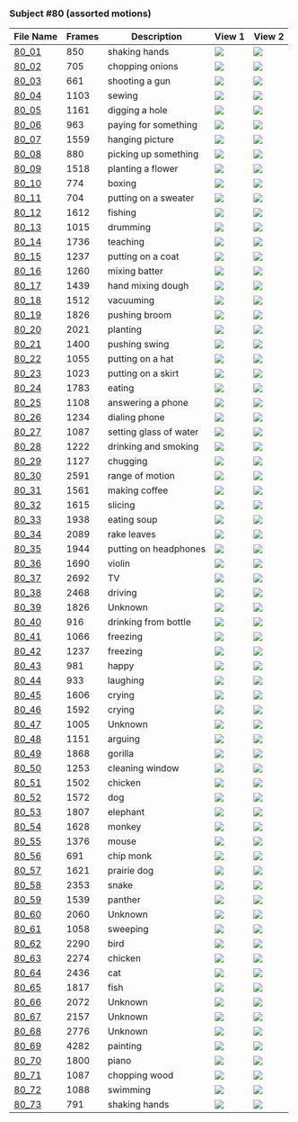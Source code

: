 ### Subject #80 (assorted motions)
|File Name|Frames|Description|View 1|View 2|
|-|-|-|-|-|
|[80_01](https://github.com/Shriinivas/cmubvh/raw/main/Sequence-076-080/80/Data/80_01.zip)|850|shaking hands|<img src="https://github.com/Shriinivas/cmubvhgifs/blob/main/Sequence-076-080/80/80_01_0.gif"/>|<img src="https://github.com/Shriinivas/cmubvhgifs/blob/main/Sequence-076-080/80/80_01_1.gif"/>|
|[80_02](https://github.com/Shriinivas/cmubvh/raw/main/Sequence-076-080/80/Data/80_02.zip)|705|chopping onions|<img src="https://github.com/Shriinivas/cmubvhgifs/blob/main/Sequence-076-080/80/80_02_0.gif"/>|<img src="https://github.com/Shriinivas/cmubvhgifs/blob/main/Sequence-076-080/80/80_02_1.gif"/>|
|[80_03](https://github.com/Shriinivas/cmubvh/raw/main/Sequence-076-080/80/Data/80_03.zip)|661|shooting a gun|<img src="https://github.com/Shriinivas/cmubvhgifs/blob/main/Sequence-076-080/80/80_03_0.gif"/>|<img src="https://github.com/Shriinivas/cmubvhgifs/blob/main/Sequence-076-080/80/80_03_1.gif"/>|
|[80_04](https://github.com/Shriinivas/cmubvh/raw/main/Sequence-076-080/80/Data/80_04.zip)|1103|sewing|<img src="https://github.com/Shriinivas/cmubvhgifs/blob/main/Sequence-076-080/80/80_04_0.gif"/>|<img src="https://github.com/Shriinivas/cmubvhgifs/blob/main/Sequence-076-080/80/80_04_1.gif"/>|
|[80_05](https://github.com/Shriinivas/cmubvh/raw/main/Sequence-076-080/80/Data/80_05.zip)|1161|digging a hole|<img src="https://github.com/Shriinivas/cmubvhgifs/blob/main/Sequence-076-080/80/80_05_0.gif"/>|<img src="https://github.com/Shriinivas/cmubvhgifs/blob/main/Sequence-076-080/80/80_05_1.gif"/>|
|[80_06](https://github.com/Shriinivas/cmubvh/raw/main/Sequence-076-080/80/Data/80_06.zip)|963|paying for something|<img src="https://github.com/Shriinivas/cmubvhgifs/blob/main/Sequence-076-080/80/80_06_0.gif"/>|<img src="https://github.com/Shriinivas/cmubvhgifs/blob/main/Sequence-076-080/80/80_06_1.gif"/>|
|[80_07](https://github.com/Shriinivas/cmubvh/raw/main/Sequence-076-080/80/Data/80_07.zip)|1559|hanging picture|<img src="https://github.com/Shriinivas/cmubvhgifs/blob/main/Sequence-076-080/80/80_07_0.gif"/>|<img src="https://github.com/Shriinivas/cmubvhgifs/blob/main/Sequence-076-080/80/80_07_1.gif"/>|
|[80_08](https://github.com/Shriinivas/cmubvh/raw/main/Sequence-076-080/80/Data/80_08.zip)|880|picking up something|<img src="https://github.com/Shriinivas/cmubvhgifs/blob/main/Sequence-076-080/80/80_08_0.gif"/>|<img src="https://github.com/Shriinivas/cmubvhgifs/blob/main/Sequence-076-080/80/80_08_1.gif"/>|
|[80_09](https://github.com/Shriinivas/cmubvh/raw/main/Sequence-076-080/80/Data/80_09.zip)|1518|planting a flower|<img src="https://github.com/Shriinivas/cmubvhgifs/blob/main/Sequence-076-080/80/80_09_0.gif"/>|<img src="https://github.com/Shriinivas/cmubvhgifs/blob/main/Sequence-076-080/80/80_09_1.gif"/>|
|[80_10](https://github.com/Shriinivas/cmubvh/raw/main/Sequence-076-080/80/Data/80_10.zip)|774|boxing|<img src="https://github.com/Shriinivas/cmubvhgifs/blob/main/Sequence-076-080/80/80_10_0.gif"/>|<img src="https://github.com/Shriinivas/cmubvhgifs/blob/main/Sequence-076-080/80/80_10_1.gif"/>|
|[80_11](https://github.com/Shriinivas/cmubvh/raw/main/Sequence-076-080/80/Data/80_11.zip)|704|putting on a sweater|<img src="https://github.com/Shriinivas/cmubvhgifs/blob/main/Sequence-076-080/80/80_11_0.gif"/>|<img src="https://github.com/Shriinivas/cmubvhgifs/blob/main/Sequence-076-080/80/80_11_1.gif"/>|
|[80_12](https://github.com/Shriinivas/cmubvh/raw/main/Sequence-076-080/80/Data/80_12.zip)|1612|fishing|<img src="https://github.com/Shriinivas/cmubvhgifs/blob/main/Sequence-076-080/80/80_12_0.gif"/>|<img src="https://github.com/Shriinivas/cmubvhgifs/blob/main/Sequence-076-080/80/80_12_1.gif"/>|
|[80_13](https://github.com/Shriinivas/cmubvh/raw/main/Sequence-076-080/80/Data/80_13.zip)|1015|drumming|<img src="https://github.com/Shriinivas/cmubvhgifs/blob/main/Sequence-076-080/80/80_13_0.gif"/>|<img src="https://github.com/Shriinivas/cmubvhgifs/blob/main/Sequence-076-080/80/80_13_1.gif"/>|
|[80_14](https://github.com/Shriinivas/cmubvh/raw/main/Sequence-076-080/80/Data/80_14.zip)|1736|teaching|<img src="https://github.com/Shriinivas/cmubvhgifs/blob/main/Sequence-076-080/80/80_14_0.gif"/>|<img src="https://github.com/Shriinivas/cmubvhgifs/blob/main/Sequence-076-080/80/80_14_1.gif"/>|
|[80_15](https://github.com/Shriinivas/cmubvh/raw/main/Sequence-076-080/80/Data/80_15.zip)|1237|putting on a coat|<img src="https://github.com/Shriinivas/cmubvhgifs/blob/main/Sequence-076-080/80/80_15_0.gif"/>|<img src="https://github.com/Shriinivas/cmubvhgifs/blob/main/Sequence-076-080/80/80_15_1.gif"/>|
|[80_16](https://github.com/Shriinivas/cmubvh/raw/main/Sequence-076-080/80/Data/80_16.zip)|1260|mixing batter|<img src="https://github.com/Shriinivas/cmubvhgifs/blob/main/Sequence-076-080/80/80_16_0.gif"/>|<img src="https://github.com/Shriinivas/cmubvhgifs/blob/main/Sequence-076-080/80/80_16_1.gif"/>|
|[80_17](https://github.com/Shriinivas/cmubvh/raw/main/Sequence-076-080/80/Data/80_17.zip)|1439|hand mixing dough|<img src="https://github.com/Shriinivas/cmubvhgifs/blob/main/Sequence-076-080/80/80_17_0.gif"/>|<img src="https://github.com/Shriinivas/cmubvhgifs/blob/main/Sequence-076-080/80/80_17_1.gif"/>|
|[80_18](https://github.com/Shriinivas/cmubvh/raw/main/Sequence-076-080/80/Data/80_18.zip)|1512|vacuuming|<img src="https://github.com/Shriinivas/cmubvhgifs/blob/main/Sequence-076-080/80/80_18_0.gif"/>|<img src="https://github.com/Shriinivas/cmubvhgifs/blob/main/Sequence-076-080/80/80_18_1.gif"/>|
|[80_19](https://github.com/Shriinivas/cmubvh/raw/main/Sequence-076-080/80/Data/80_19.zip)|1826|pushing broom|<img src="https://github.com/Shriinivas/cmubvhgifs/blob/main/Sequence-076-080/80/80_19_0.gif"/>|<img src="https://github.com/Shriinivas/cmubvhgifs/blob/main/Sequence-076-080/80/80_19_1.gif"/>|
|[80_20](https://github.com/Shriinivas/cmubvh/raw/main/Sequence-076-080/80/Data/80_20.zip)|2021|planting|<img src="https://github.com/Shriinivas/cmubvhgifs/blob/main/Sequence-076-080/80/80_20_0.gif"/>|<img src="https://github.com/Shriinivas/cmubvhgifs/blob/main/Sequence-076-080/80/80_20_1.gif"/>|
|[80_21](https://github.com/Shriinivas/cmubvh/raw/main/Sequence-076-080/80/Data/80_21.zip)|1400|pushing swing|<img src="https://github.com/Shriinivas/cmubvhgifs/blob/main/Sequence-076-080/80/80_21_0.gif"/>|<img src="https://github.com/Shriinivas/cmubvhgifs/blob/main/Sequence-076-080/80/80_21_1.gif"/>|
|[80_22](https://github.com/Shriinivas/cmubvh/raw/main/Sequence-076-080/80/Data/80_22.zip)|1055|putting on a hat|<img src="https://github.com/Shriinivas/cmubvhgifs/blob/main/Sequence-076-080/80/80_22_0.gif"/>|<img src="https://github.com/Shriinivas/cmubvhgifs/blob/main/Sequence-076-080/80/80_22_1.gif"/>|
|[80_23](https://github.com/Shriinivas/cmubvh/raw/main/Sequence-076-080/80/Data/80_23.zip)|1023|putting on a skirt|<img src="https://github.com/Shriinivas/cmubvhgifs/blob/main/Sequence-076-080/80/80_23_0.gif"/>|<img src="https://github.com/Shriinivas/cmubvhgifs/blob/main/Sequence-076-080/80/80_23_1.gif"/>|
|[80_24](https://github.com/Shriinivas/cmubvh/raw/main/Sequence-076-080/80/Data/80_24.zip)|1783|eating|<img src="https://github.com/Shriinivas/cmubvhgifs/blob/main/Sequence-076-080/80/80_24_0.gif"/>|<img src="https://github.com/Shriinivas/cmubvhgifs/blob/main/Sequence-076-080/80/80_24_1.gif"/>|
|[80_25](https://github.com/Shriinivas/cmubvh/raw/main/Sequence-076-080/80/Data/80_25.zip)|1108|answering a phone|<img src="https://github.com/Shriinivas/cmubvhgifs/blob/main/Sequence-076-080/80/80_25_0.gif"/>|<img src="https://github.com/Shriinivas/cmubvhgifs/blob/main/Sequence-076-080/80/80_25_1.gif"/>|
|[80_26](https://github.com/Shriinivas/cmubvh/raw/main/Sequence-076-080/80/Data/80_26.zip)|1234|dialing phone|<img src="https://github.com/Shriinivas/cmubvhgifs/blob/main/Sequence-076-080/80/80_26_0.gif"/>|<img src="https://github.com/Shriinivas/cmubvhgifs/blob/main/Sequence-076-080/80/80_26_1.gif"/>|
|[80_27](https://github.com/Shriinivas/cmubvh/raw/main/Sequence-076-080/80/Data/80_27.zip)|1087|setting glass of water|<img src="https://github.com/Shriinivas/cmubvhgifs/blob/main/Sequence-076-080/80/80_27_0.gif"/>|<img src="https://github.com/Shriinivas/cmubvhgifs/blob/main/Sequence-076-080/80/80_27_1.gif"/>|
|[80_28](https://github.com/Shriinivas/cmubvh/raw/main/Sequence-076-080/80/Data/80_28.zip)|1222|drinking and smoking|<img src="https://github.com/Shriinivas/cmubvhgifs/blob/main/Sequence-076-080/80/80_28_0.gif"/>|<img src="https://github.com/Shriinivas/cmubvhgifs/blob/main/Sequence-076-080/80/80_28_1.gif"/>|
|[80_29](https://github.com/Shriinivas/cmubvh/raw/main/Sequence-076-080/80/Data/80_29.zip)|1127|chugging|<img src="https://github.com/Shriinivas/cmubvhgifs/blob/main/Sequence-076-080/80/80_29_0.gif"/>|<img src="https://github.com/Shriinivas/cmubvhgifs/blob/main/Sequence-076-080/80/80_29_1.gif"/>|
|[80_30](https://github.com/Shriinivas/cmubvh/raw/main/Sequence-076-080/80/Data/80_30.zip)|2591|range of motion|<img src="https://github.com/Shriinivas/cmubvhgifs/blob/main/Sequence-076-080/80/80_30_0.gif"/>|<img src="https://github.com/Shriinivas/cmubvhgifs/blob/main/Sequence-076-080/80/80_30_1.gif"/>|
|[80_31](https://github.com/Shriinivas/cmubvh/raw/main/Sequence-076-080/80/Data/80_31.zip)|1561|making coffee|<img src="https://github.com/Shriinivas/cmubvhgifs/blob/main/Sequence-076-080/80/80_31_0.gif"/>|<img src="https://github.com/Shriinivas/cmubvhgifs/blob/main/Sequence-076-080/80/80_31_1.gif"/>|
|[80_32](https://github.com/Shriinivas/cmubvh/raw/main/Sequence-076-080/80/Data/80_32.zip)|1615|slicing|<img src="https://github.com/Shriinivas/cmubvhgifs/blob/main/Sequence-076-080/80/80_32_0.gif"/>|<img src="https://github.com/Shriinivas/cmubvhgifs/blob/main/Sequence-076-080/80/80_32_1.gif"/>|
|[80_33](https://github.com/Shriinivas/cmubvh/raw/main/Sequence-076-080/80/Data/80_33.zip)|1938|eating soup|<img src="https://github.com/Shriinivas/cmubvhgifs/blob/main/Sequence-076-080/80/80_33_0.gif"/>|<img src="https://github.com/Shriinivas/cmubvhgifs/blob/main/Sequence-076-080/80/80_33_1.gif"/>|
|[80_34](https://github.com/Shriinivas/cmubvh/raw/main/Sequence-076-080/80/Data/80_34.zip)|2089|rake leaves|<img src="https://github.com/Shriinivas/cmubvhgifs/blob/main/Sequence-076-080/80/80_34_0.gif"/>|<img src="https://github.com/Shriinivas/cmubvhgifs/blob/main/Sequence-076-080/80/80_34_1.gif"/>|
|[80_35](https://github.com/Shriinivas/cmubvh/raw/main/Sequence-076-080/80/Data/80_35.zip)|1944|putting on headphones|<img src="https://github.com/Shriinivas/cmubvhgifs/blob/main/Sequence-076-080/80/80_35_0.gif"/>|<img src="https://github.com/Shriinivas/cmubvhgifs/blob/main/Sequence-076-080/80/80_35_1.gif"/>|
|[80_36](https://github.com/Shriinivas/cmubvh/raw/main/Sequence-076-080/80/Data/80_36.zip)|1690|violin|<img src="https://github.com/Shriinivas/cmubvhgifs/blob/main/Sequence-076-080/80/80_36_0.gif"/>|<img src="https://github.com/Shriinivas/cmubvhgifs/blob/main/Sequence-076-080/80/80_36_1.gif"/>|
|[80_37](https://github.com/Shriinivas/cmubvh/raw/main/Sequence-076-080/80/Data/80_37.zip)|2692|TV|<img src="https://github.com/Shriinivas/cmubvhgifs/blob/main/Sequence-076-080/80/80_37_0.gif"/>|<img src="https://github.com/Shriinivas/cmubvhgifs/blob/main/Sequence-076-080/80/80_37_1.gif"/>|
|[80_38](https://github.com/Shriinivas/cmubvh/raw/main/Sequence-076-080/80/Data/80_38.zip)|2468|driving|<img src="https://github.com/Shriinivas/cmubvhgifs/blob/main/Sequence-076-080/80/80_38_0.gif"/>|<img src="https://github.com/Shriinivas/cmubvhgifs/blob/main/Sequence-076-080/80/80_38_1.gif"/>|
|[80_39](https://github.com/Shriinivas/cmubvh/raw/main/Sequence-076-080/80/Data/80_39.zip)|1826|Unknown|<img src="https://github.com/Shriinivas/cmubvhgifs/blob/main/Sequence-076-080/80/80_39_0.gif"/>|<img src="https://github.com/Shriinivas/cmubvhgifs/blob/main/Sequence-076-080/80/80_39_1.gif"/>|
|[80_40](https://github.com/Shriinivas/cmubvh/raw/main/Sequence-076-080/80/Data/80_40.zip)|916|drinking from bottle|<img src="https://github.com/Shriinivas/cmubvhgifs/blob/main/Sequence-076-080/80/80_40_0.gif"/>|<img src="https://github.com/Shriinivas/cmubvhgifs/blob/main/Sequence-076-080/80/80_40_1.gif"/>|
|[80_41](https://github.com/Shriinivas/cmubvh/raw/main/Sequence-076-080/80/Data/80_41.zip)|1066|freezing|<img src="https://github.com/Shriinivas/cmubvhgifs/blob/main/Sequence-076-080/80/80_41_0.gif"/>|<img src="https://github.com/Shriinivas/cmubvhgifs/blob/main/Sequence-076-080/80/80_41_1.gif"/>|
|[80_42](https://github.com/Shriinivas/cmubvh/raw/main/Sequence-076-080/80/Data/80_42.zip)|1237|freezing|<img src="https://github.com/Shriinivas/cmubvhgifs/blob/main/Sequence-076-080/80/80_42_0.gif"/>|<img src="https://github.com/Shriinivas/cmubvhgifs/blob/main/Sequence-076-080/80/80_42_1.gif"/>|
|[80_43](https://github.com/Shriinivas/cmubvh/raw/main/Sequence-076-080/80/Data/80_43.zip)|981|happy|<img src="https://github.com/Shriinivas/cmubvhgifs/blob/main/Sequence-076-080/80/80_43_0.gif"/>|<img src="https://github.com/Shriinivas/cmubvhgifs/blob/main/Sequence-076-080/80/80_43_1.gif"/>|
|[80_44](https://github.com/Shriinivas/cmubvh/raw/main/Sequence-076-080/80/Data/80_44.zip)|933|laughing|<img src="https://github.com/Shriinivas/cmubvhgifs/blob/main/Sequence-076-080/80/80_44_0.gif"/>|<img src="https://github.com/Shriinivas/cmubvhgifs/blob/main/Sequence-076-080/80/80_44_1.gif"/>|
|[80_45](https://github.com/Shriinivas/cmubvh/raw/main/Sequence-076-080/80/Data/80_45.zip)|1606|crying|<img src="https://github.com/Shriinivas/cmubvhgifs/blob/main/Sequence-076-080/80/80_45_0.gif"/>|<img src="https://github.com/Shriinivas/cmubvhgifs/blob/main/Sequence-076-080/80/80_45_1.gif"/>|
|[80_46](https://github.com/Shriinivas/cmubvh/raw/main/Sequence-076-080/80/Data/80_46.zip)|1592|crying|<img src="https://github.com/Shriinivas/cmubvhgifs/blob/main/Sequence-076-080/80/80_46_0.gif"/>|<img src="https://github.com/Shriinivas/cmubvhgifs/blob/main/Sequence-076-080/80/80_46_1.gif"/>|
|[80_47](https://github.com/Shriinivas/cmubvh/raw/main/Sequence-076-080/80/Data/80_47.zip)|1005|Unknown|<img src="https://github.com/Shriinivas/cmubvhgifs/blob/main/Sequence-076-080/80/80_47_0.gif"/>|<img src="https://github.com/Shriinivas/cmubvhgifs/blob/main/Sequence-076-080/80/80_47_1.gif"/>|
|[80_48](https://github.com/Shriinivas/cmubvh/raw/main/Sequence-076-080/80/Data/80_48.zip)|1151|arguing|<img src="https://github.com/Shriinivas/cmubvhgifs/blob/main/Sequence-076-080/80/80_48_0.gif"/>|<img src="https://github.com/Shriinivas/cmubvhgifs/blob/main/Sequence-076-080/80/80_48_1.gif"/>|
|[80_49](https://github.com/Shriinivas/cmubvh/raw/main/Sequence-076-080/80/Data/80_49.zip)|1868|gorilla|<img src="https://github.com/Shriinivas/cmubvhgifs/blob/main/Sequence-076-080/80/80_49_0.gif"/>|<img src="https://github.com/Shriinivas/cmubvhgifs/blob/main/Sequence-076-080/80/80_49_1.gif"/>|
|[80_50](https://github.com/Shriinivas/cmubvh/raw/main/Sequence-076-080/80/Data/80_50.zip)|1253|cleaning window|<img src="https://github.com/Shriinivas/cmubvhgifs/blob/main/Sequence-076-080/80/80_50_0.gif"/>|<img src="https://github.com/Shriinivas/cmubvhgifs/blob/main/Sequence-076-080/80/80_50_1.gif"/>|
|[80_51](https://github.com/Shriinivas/cmubvh/raw/main/Sequence-076-080/80/Data/80_51.zip)|1502|chicken|<img src="https://github.com/Shriinivas/cmubvhgifs/blob/main/Sequence-076-080/80/80_51_0.gif"/>|<img src="https://github.com/Shriinivas/cmubvhgifs/blob/main/Sequence-076-080/80/80_51_1.gif"/>|
|[80_52](https://github.com/Shriinivas/cmubvh/raw/main/Sequence-076-080/80/Data/80_52.zip)|1572|dog|<img src="https://github.com/Shriinivas/cmubvhgifs/blob/main/Sequence-076-080/80/80_52_0.gif"/>|<img src="https://github.com/Shriinivas/cmubvhgifs/blob/main/Sequence-076-080/80/80_52_1.gif"/>|
|[80_53](https://github.com/Shriinivas/cmubvh/raw/main/Sequence-076-080/80/Data/80_53.zip)|1807|elephant|<img src="https://github.com/Shriinivas/cmubvhgifs/blob/main/Sequence-076-080/80/80_53_0.gif"/>|<img src="https://github.com/Shriinivas/cmubvhgifs/blob/main/Sequence-076-080/80/80_53_1.gif"/>|
|[80_54](https://github.com/Shriinivas/cmubvh/raw/main/Sequence-076-080/80/Data/80_54.zip)|1628|monkey|<img src="https://github.com/Shriinivas/cmubvhgifs/blob/main/Sequence-076-080/80/80_54_0.gif"/>|<img src="https://github.com/Shriinivas/cmubvhgifs/blob/main/Sequence-076-080/80/80_54_1.gif"/>|
|[80_55](https://github.com/Shriinivas/cmubvh/raw/main/Sequence-076-080/80/Data/80_55.zip)|1376|mouse|<img src="https://github.com/Shriinivas/cmubvhgifs/blob/main/Sequence-076-080/80/80_55_0.gif"/>|<img src="https://github.com/Shriinivas/cmubvhgifs/blob/main/Sequence-076-080/80/80_55_1.gif"/>|
|[80_56](https://github.com/Shriinivas/cmubvh/raw/main/Sequence-076-080/80/Data/80_56.zip)|691|chip monk|<img src="https://github.com/Shriinivas/cmubvhgifs/blob/main/Sequence-076-080/80/80_56_0.gif"/>|<img src="https://github.com/Shriinivas/cmubvhgifs/blob/main/Sequence-076-080/80/80_56_1.gif"/>|
|[80_57](https://github.com/Shriinivas/cmubvh/raw/main/Sequence-076-080/80/Data/80_57.zip)|1621|prairie dog|<img src="https://github.com/Shriinivas/cmubvhgifs/blob/main/Sequence-076-080/80/80_57_0.gif"/>|<img src="https://github.com/Shriinivas/cmubvhgifs/blob/main/Sequence-076-080/80/80_57_1.gif"/>|
|[80_58](https://github.com/Shriinivas/cmubvh/raw/main/Sequence-076-080/80/Data/80_58.zip)|2353|snake|<img src="https://github.com/Shriinivas/cmubvhgifs/blob/main/Sequence-076-080/80/80_58_0.gif"/>|<img src="https://github.com/Shriinivas/cmubvhgifs/blob/main/Sequence-076-080/80/80_58_1.gif"/>|
|[80_59](https://github.com/Shriinivas/cmubvh/raw/main/Sequence-076-080/80/Data/80_59.zip)|1539|panther|<img src="https://github.com/Shriinivas/cmubvhgifs/blob/main/Sequence-076-080/80/80_59_0.gif"/>|<img src="https://github.com/Shriinivas/cmubvhgifs/blob/main/Sequence-076-080/80/80_59_1.gif"/>|
|[80_60](https://github.com/Shriinivas/cmubvh/raw/main/Sequence-076-080/80/Data/80_60.zip)|2060|Unknown|<img src="https://github.com/Shriinivas/cmubvhgifs/blob/main/Sequence-076-080/80/80_60_0.gif"/>|<img src="https://github.com/Shriinivas/cmubvhgifs/blob/main/Sequence-076-080/80/80_60_1.gif"/>|
|[80_61](https://github.com/Shriinivas/cmubvh/raw/main/Sequence-076-080/80/Data/80_61.zip)|1058|sweeping|<img src="https://github.com/Shriinivas/cmubvhgifs/blob/main/Sequence-076-080/80/80_61_0.gif"/>|<img src="https://github.com/Shriinivas/cmubvhgifs/blob/main/Sequence-076-080/80/80_61_1.gif"/>|
|[80_62](https://github.com/Shriinivas/cmubvh/raw/main/Sequence-076-080/80/Data/80_62.zip)|2290|bird|<img src="https://github.com/Shriinivas/cmubvhgifs/blob/main/Sequence-076-080/80/80_62_0.gif"/>|<img src="https://github.com/Shriinivas/cmubvhgifs/blob/main/Sequence-076-080/80/80_62_1.gif"/>|
|[80_63](https://github.com/Shriinivas/cmubvh/raw/main/Sequence-076-080/80/Data/80_63.zip)|2274|chicken|<img src="https://github.com/Shriinivas/cmubvhgifs/blob/main/Sequence-076-080/80/80_63_0.gif"/>|<img src="https://github.com/Shriinivas/cmubvhgifs/blob/main/Sequence-076-080/80/80_63_1.gif"/>|
|[80_64](https://github.com/Shriinivas/cmubvh/raw/main/Sequence-076-080/80/Data/80_64.zip)|2436|cat|<img src="https://github.com/Shriinivas/cmubvhgifs/blob/main/Sequence-076-080/80/80_64_0.gif"/>|<img src="https://github.com/Shriinivas/cmubvhgifs/blob/main/Sequence-076-080/80/80_64_1.gif"/>|
|[80_65](https://github.com/Shriinivas/cmubvh/raw/main/Sequence-076-080/80/Data/80_65.zip)|1817|fish|<img src="https://github.com/Shriinivas/cmubvhgifs/blob/main/Sequence-076-080/80/80_65_0.gif"/>|<img src="https://github.com/Shriinivas/cmubvhgifs/blob/main/Sequence-076-080/80/80_65_1.gif"/>|
|[80_66](https://github.com/Shriinivas/cmubvh/raw/main/Sequence-076-080/80/Data/80_66.zip)|2072|Unknown|<img src="https://github.com/Shriinivas/cmubvhgifs/blob/main/Sequence-076-080/80/80_66_0.gif"/>|<img src="https://github.com/Shriinivas/cmubvhgifs/blob/main/Sequence-076-080/80/80_66_1.gif"/>|
|[80_67](https://github.com/Shriinivas/cmubvh/raw/main/Sequence-076-080/80/Data/80_67.zip)|2157|Unknown|<img src="https://github.com/Shriinivas/cmubvhgifs/blob/main/Sequence-076-080/80/80_67_0.gif"/>|<img src="https://github.com/Shriinivas/cmubvhgifs/blob/main/Sequence-076-080/80/80_67_1.gif"/>|
|[80_68](https://github.com/Shriinivas/cmubvh/raw/main/Sequence-076-080/80/Data/80_68.zip)|2776|Unknown|<img src="https://github.com/Shriinivas/cmubvhgifs/blob/main/Sequence-076-080/80/80_68_0.gif"/>|<img src="https://github.com/Shriinivas/cmubvhgifs/blob/main/Sequence-076-080/80/80_68_1.gif"/>|
|[80_69](https://github.com/Shriinivas/cmubvh/raw/main/Sequence-076-080/80/Data/80_69.zip)|4282|painting|<img src="https://github.com/Shriinivas/cmubvhgifs/blob/main/Sequence-076-080/80/80_69_0.gif"/>|<img src="https://github.com/Shriinivas/cmubvhgifs/blob/main/Sequence-076-080/80/80_69_1.gif"/>|
|[80_70](https://github.com/Shriinivas/cmubvh/raw/main/Sequence-076-080/80/Data/80_70.zip)|1800|piano|<img src="https://github.com/Shriinivas/cmubvhgifs/blob/main/Sequence-076-080/80/80_70_0.gif"/>|<img src="https://github.com/Shriinivas/cmubvhgifs/blob/main/Sequence-076-080/80/80_70_1.gif"/>|
|[80_71](https://github.com/Shriinivas/cmubvh/raw/main/Sequence-076-080/80/Data/80_71.zip)|1087|chopping wood|<img src="https://github.com/Shriinivas/cmubvhgifs/blob/main/Sequence-076-080/80/80_71_0.gif"/>|<img src="https://github.com/Shriinivas/cmubvhgifs/blob/main/Sequence-076-080/80/80_71_1.gif"/>|
|[80_72](https://github.com/Shriinivas/cmubvh/raw/main/Sequence-076-080/80/Data/80_72.zip)|1088|swimming|<img src="https://github.com/Shriinivas/cmubvhgifs/blob/main/Sequence-076-080/80/80_72_0.gif"/>|<img src="https://github.com/Shriinivas/cmubvhgifs/blob/main/Sequence-076-080/80/80_72_1.gif"/>|
|[80_73](https://github.com/Shriinivas/cmubvh/raw/main/Sequence-076-080/80/Data/80_73.zip)|791|shaking hands|<img src="https://github.com/Shriinivas/cmubvhgifs/blob/main/Sequence-076-080/80/80_73_0.gif"/>|<img src="https://github.com/Shriinivas/cmubvhgifs/blob/main/Sequence-076-080/80/80_73_1.gif"/>|
